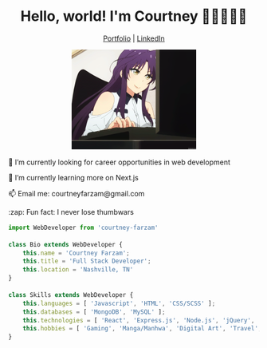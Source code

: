<h1 align='center'>Hello, world! I'm Courtney 👋🏼👩🏼‍💻</h1>
<p align='center'>
	<a href=''>Portfolio</a> | <a href='https://www.linkedin.com/in/courtneyfarzam/'>LinkedIn</a>
</p>


<div align='center'>
	<img src="https://github.com/courtneyfarzam/courtneyfarzam/blob/main/keyboard.gif" alt="cute anime girl" style='width: auto; height: 200px;'>
</div>

<div>
	<p>🔭 I’m currently looking for career opportunities in web development</p>
	<p>🌱 I’m currently learning more on Next.js</p>
	<p>📫 Email me: courtneyfarzam@gmail.com</p>
	<p>:zap: Fun fact: I never lose thumbwars</p>
</div>

```js
import WebDeveloper from 'courtney-farzam'

class Bio extends WebDeveloper {
	this.name = 'Courtney Farzam';
	this.title = 'Full Stack Developer';
	this.location = 'Nashville, TN'
}

class Skills extends WebDeveloper {
	this.languages = [ 'Javascript', 'HTML', 'CSS/SCSS' ];
	this.databases = [ 'MongoDB', 'MySQL' ];
	this.technologies = [ 'React', 'Express.js', 'Node.js', 'jQuery', 'GraphQL', 'mongoose' ];
	this.hobbies = [ 'Gaming', 'Manga/Manhwa', 'Digital Art', 'Travel', 'My Pets'  ]
}
```
